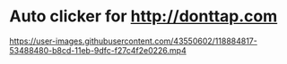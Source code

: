 # Auto clicker for http://donttap.com


https://user-images.githubusercontent.com/43550602/118884817-53488480-b8cd-11eb-9dfc-f27c4f2e0226.mp4
